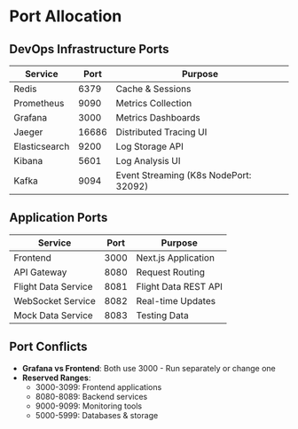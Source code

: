 # Port Allocation

## DevOps Infrastructure Ports

| Service | Port | Purpose |
|---------|------|---------|
| Redis | 6379 | Cache & Sessions |
| Prometheus | 9090 | Metrics Collection |
| Grafana | 3000 | Metrics Dashboards |
| Jaeger | 16686 | Distributed Tracing UI |
| Elasticsearch | 9200 | Log Storage API |
| Kibana | 5601 | Log Analysis UI |
| Kafka | 9094 | Event Streaming (K8s NodePort: 32092) |

## Application Ports

| Service | Port | Purpose |
|---------|------|---------|
| Frontend | 3000 | Next.js Application |
| API Gateway | 8080 | Request Routing |
| Flight Data Service | 8081 | Flight Data REST API |
| WebSocket Service | 8082 | Real-time Updates |
| Mock Data Service | 8083 | Testing Data |

## Port Conflicts

- **Grafana vs Frontend**: Both use 3000 - Run separately or change one
- **Reserved Ranges**: 
  - 3000-3099: Frontend applications
  - 8080-8089: Backend services
  - 9000-9099: Monitoring tools
  - 5000-5999: Databases & storage